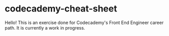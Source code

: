 # codecademy-cheat-sheet
Hello!  This is an exercise done for Codecademy's Front End Engineer career path.  It is currently a work in progress.
